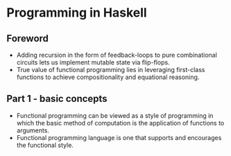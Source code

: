 # Programming in Haskell

## Foreword

* Adding recursion in the form of feedback-loops to pure combinational circuits lets us implement mutable state via flip-flops.
* True value of functional programming lies in leveraging first-class functions to achieve compositionality and equational reasoning.

## Part 1 - basic concepts

* Functional programming can be viewed as a style of programming in which the basic method of computation is the application of functions to arguments.
* Functional programming language is one that supports and encourages the functional style.
